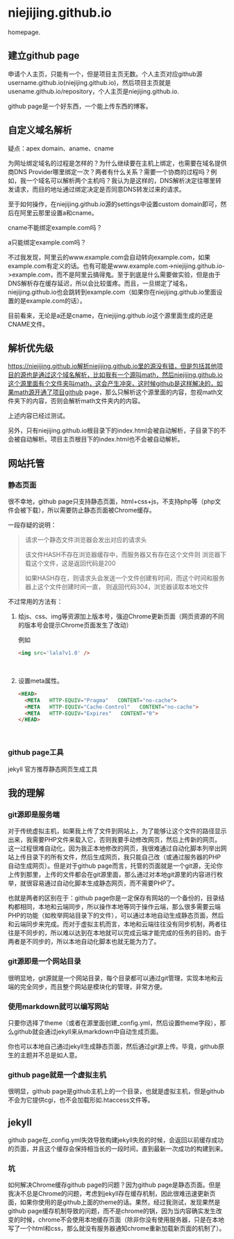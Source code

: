 # niejijing.github.io
homepage.

## 建立github page

申请个人主页，只能有一个，但是项目主页无数。个人主页对应github源username.github.io(niejijing.github.io)，然后项目主页就是usename.github.io/repository，个人主页是niejijing.github.io.

github page是一个好东西，一个能上传东西的博客。

## 自定义域名解析

疑点：apex domain、aname、cname

为网址绑定域名的过程是怎样的？为什么继续要在主机上绑定，也需要在域名提供商DNS Provider哪里绑定一次？两者有什么关系？需要一个协商的过程吗？例如，我一个域名可以解析两个主机吗？我认为是这样的，DNS解析决定往哪里转发请求，而目的地址通过绑定决定是否同意DNS转发过来的请求。

至于如何操作，在niejijing.github.io源的settings中设置custom domain即可，然后在阿里云那里设置a和cname。

cname不能绑定example.com吗？

a只能绑定example.com吗？

不过我发现，阿里云的www.example.com会自动转向example.com，如果example.com有定义的话。也有可能是www.example.com->niejijing.github.io->example.com，而不是阿里云搞得鬼。至于到底是什么需要做实验，但是由于DNS解析存在缓存延迟，所以会比较蛋疼。而且，一旦绑定了域名，niejijing.github.io也会跳转到example.com（如果你在niejijing.github.io里面设置的是example.com的话）。

目前看来，无论是a还是cname，在niejijing.github.io这个源里面生成的还是CNAME文件。

## 解析优先级

https://niejijing.github.io解析niejijing.github.io里的源没有错，但是包括其他项目的源也是通过这个域名解析，比如我有一个源叫math，然后niejijing.github.io这个源里面有个文件夹叫math，这会产生冲突，这时候github是这样解决的，如果math源开通了项目github page，那么只解析这个源里面的内容，忽视math文件夹下的内容，否则会解析math文件夹内的内容。

上述内容已经过测试。

另外，只有niejijing.github.io根目录下的index.html会被自动解析，子目录下的不会被自动解析。项目主页根目下的index.html也不会被自动解析。

## 网站托管

### 静态页面

很不幸地，github page只支持静态页面，html+css+js，不支持php等（php文件会被下载），所以需要防止静态页面被Chrome缓存。

一段存疑的说明：

> 请求一个静态文件浏览器会发出对应的请求头
>
> 该文件HASH不存在浏览器缓存中，而服务器又有存在这个文件则 浏览器下载这个文件，这是返回代码是200
>
> 如果HASH存在，则请求头会发送一个文件创建有时间，而这个时间和服务器上这个文件创建时间一直， 则返回代码304，浏览器读取本地文件

不过常用的方法有：

1. 给js、css、img等资源加上版本号，强迫Chrome更新页面（网页资源的不同的版本号会提示Chrome页面发生了改动）

   例如

   ```html
   <img src='lala?v1.0' />
   ```

   ​


1. 设置meta属性。

   ```html
   <HEAD>    
     <META   HTTP-EQUIV="Pragma"   CONTENT="no-cache">    
     <META   HTTP-EQUIV="Cache-Control"   CONTENT="no-cache">    
     <META   HTTP-EQUIV="Expires"   CONTENT="0">    
   </HEAD>  
   ```

   ​

### github page工具

jekyll 官方推荐静态网页生成工具



## 我的理解

### git源即是服务端

对于传统虚拟主机，如果我上传了文件到网站上，为了能够让这个文件的路径显示出来，我需要PHP文件来载入它，否则我要手动修改网页，然后上传新的网页。这一过程很难自动化，因为我正本地修改的网页，我很难通过自动化脚本列举出网站上传目录下的所有文件，然后生成网页，我只能自己改（或通过服务器的PHP自动生成网页）。但是对于github page而言，托管的页面就是一个git源，无论你上传到那里，上传的文件都会在git源里面，那么通过对本地git源里的内容进行枚举，就很容易通过自动化脚本生成静态网页，而不需要PHP了。

也就是两者的区别在于：github page你是一定保存有网站的一个备份的，目录结构都相同，本地和云端同步，所以操作本地等同于操作云端，那么很多需要云端PHP的功能（如枚举网站目录下的文件），可以通过本地自动生成静态页面，然后和云端同步来完成。而对于虚拟主机而言，本地和云端往往没有同步机制，两者往往是不同步的，所以难以达到在本地就可以完成云端才能完成的任务的目的。由于两者是不同步的，所以本地自动化脚本也就无能为力了。

### git源即是一个网站目录

很明显地，git源就是一个网站目录，每个目录都可以通过git管理，实现本地和云端的完全同步，而且整个网站是模块化的管理，非常方便。

### 使用markdown就可以编写网站

只要你选择了theme（或者在源里面创建_config.yml，然后设置theme字段），那么github就会通过jekyll来从markdown中自动生成页面。

你也可以本地自己通过jekyll生成静态页面，然后通过git源上传。毕竟，github原生的主题并不总是如人意。

### github page就是一个虚拟主机

很明显，github page是github主机上的一个目录，也就是虚拟主机，但是github不会为它提供cgi，也不会加载形如.htaccess文件等。

## jekyll

github page在_config.yml失效导致构建jekyll失败的时候，会返回以前缓存成功的页面，并且这个缓存会保持相当长的一段时间，直到最新一次成功的构建到来。

### 坑

如何解决Chrome缓存github page的问题？因为github page是静态页面。但是我决不总是Chrome的问题，考虑到jekyll存在缓存机制，因此很难迅速更新页面，如果你使用的是github上面的theme的话。果然，经过我测试，发现果然是github page缓存机制导致的问题，而不是chrome的锅，因为当内容确实发生改变的时候，chrome不会使用本地缓存页面（除非你没有使用服务器，只是在本地写了一个html和css，那么就没有服务器通知chrome重新加载新页面的机制了）。

